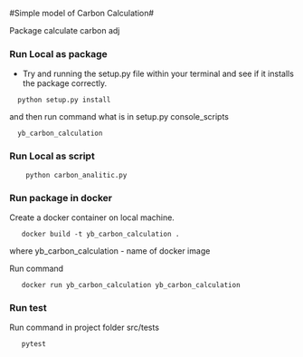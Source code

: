#Simple model of Carbon Calculation#

Package calculate carbon adj

### Run Local as package ###

* Try and running the setup.py file within your terminal and see if it installs the package correctly.
```shell script
  python setup.py install
```
and then run command what is in setup.py console_scripts

```shell script
  yb_carbon_calculation
```

### Run Local as script ###

```shell script
    python carbon_analitic.py 
```


### Run package in docker ###

Create a docker container on local machine.

 ```shell script
    docker build -t yb_carbon_calculation .
 ```

where yb_carbon_calculation - name of docker image


Run command 

 ```shell script
    docker run yb_carbon_calculation yb_carbon_calculation

 ```

### Run test ###

Run command in project folder src/tests

 ```shell script
    pytest 

 ```
